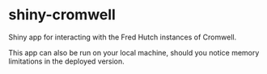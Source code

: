 # shiny-cromwell
Shiny app for interacting with the Fred Hutch instances of Cromwell.

This app can also be run on your local machine, should you notice memory limitations in the deployed version. 
